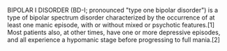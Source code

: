 BIPOLAR I DISORDER (BD-I; pronounced "type one bipolar disorder") is a type of bipolar spectrum disorder characterized by the occurrence of at least one manic episode, with or without mixed or psychotic features.[1] Most patients also, at other times, have one or more depressive episodes, and all experience a hypomanic stage before progressing to full mania.[2]
